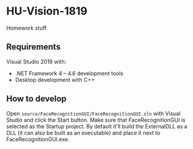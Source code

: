# HU-Vision-1819

Homework stuff.

## Requirements

Visual Studio 2019 with:
- .NET Framework 4 – 4.6 development tools
- Desktop development with C++

## How to develop

Open `source/FaceRecognitionGUI/FaceRecognitionGUI.sln` with Visual Studio and click the Start button.
Make sure that FaceRecognitionGUI is selected as the Startup project.
By default it'll build the ExternalDLL as a DLL (it can also be built as an executable) and place it next to FaceRecognitionGUI.exe.
